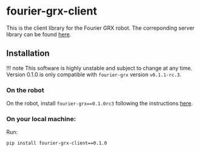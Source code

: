 # fourier-grx-client

This is the client library for the Fourier GRX robot. 
The correponding server library can be found [here](https://pypi.org/project/fourier-grx/0.1.1rc3/).

## Installation

!!! note
    This software is highly unstable and subject to change at any time. Version 0.1.0 is only compatible with `fourier-grx` version `v0.1.1-rc.3`.


### On the robot

On the robot, install `fourier-grx==0.1.0rc3` following the instructions [here](https://github.com/FFTAI/Wiki-GRx-Deploy/tree/0.1.0rc3).

### On your local machine:

Run:

```bash
pip install fourier-grx-client==0.1.0
```